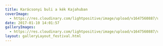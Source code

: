 ```yaml
---
title: Karácsonyi buli a kék Kajahuban
coverImage:
  - https://res.cloudinary.com/lightpositive/image/upload/v1647560887/uploads/Kar%C3%A1csonyi%20buli%20a%20k%C3%A9k%20Kajahuban/kajahu.jpg
date: 2017-01-10 14:01:57
galleryImages: 
  - https://res.cloudinary.com/lightpositive/image/upload/v1647560887/uploads/Kar%C3%A1csonyi%20buli%20a%20k%C3%A9k%20Kajahuban/kajahu.jpg
layout: galleryLayout_festival.html
---
```

